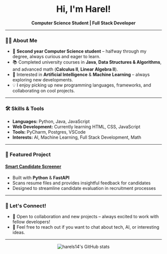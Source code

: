 <h1 align="center">Hi, I'm Harel!</h1>
<p align="center">
  <b>Computer Science Student | Full Stack Developer</b>
</p>

---

### 👨‍💻 About Me

- 🏫 **Second year Computer Science student** – halfway through my degree, always curious and eager to learn.
- 📚 Completed university courses in **Java**, **Data Structures & Algorithms**, and advanced math (**Calculus II**, **Linear Algebra II**).
- 🤖 Interested in **Artificial Intelligence** & **Machine Learning** – always exploring new developments.
- 💡 I enjoy picking up new programming languages, frameworks, and collaborating on cool projects.

---

### 🛠️ Skills & Tools

- **Languages:** Python, Java, JavaScript
- **Web Development:** Currently learning HTML, CSS, JavaScript
- **Tools:** PyCharm, Postgres, VSCode
- **Interests:** AI, Machine Learning, Full Stack Development, Math

---

### 🚀 Featured Project

#### [Smart Candidate Screener](https://github.com/harels14/smart-candidate-screener)
- Built with **Python** & **FastAPI**
- Scans resume files and provides insightful feedback for candidates
- Designed to streamline candidate evaluation in recruitment processes

---

### 🤝 Let's Connect!

- 🌱 Open to collaboration and new projects – always excited to work with fellow developers!
- 💬 Feel free to reach out if you want to chat about tech, AI, or interesting ideas.

---

<p align="center">
  <img src="https://github-readme-stats.vercel.app/api?username=harels14&show_icons=true&theme=radical" alt="harels14's GitHub stats" />
</p>
